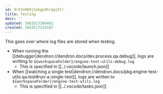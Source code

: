 ```yaml
---
id: 8r5tm960j5obgp4hrgqj5tr
title: Testing
desc: ''
updated: 1663517386481
created: 1663517234187
---
```


This goes over where log files are stored when testing. 

- When running the [[debugger|dendron://dendron.docs/dev.process.qa.debug]], logs are writting to `${workspaceFolder}/engine-test-utils-debug.log`
    - This is specified in [[../.vscode/launch.json]]
- When [[watching a single test|dendron://dendron.docs/pkg.engine-test-utils.qa.test#run-a-single-test]], logs are written to  `${workspaceFolder}/engine-test-utils.log`
    - This is specified in [[../.vscode/tasks.json]]


